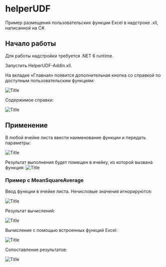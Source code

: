 # helperUDF 
Пример размещения пользовательских функции Excel в надстроке .xll, написанной на C#.

## Начало работы
Для работы надстройки требуется .NET 6 runtime.

Запустить HelperUDF-AddIn.xll.

На вкладке «Главная» появится дополнительная кнопка со справкой по доступным пользовательским функциям:

![Title](https://github.com/akolodka/helperUDF/blob/master/resources/helperUDF_ribbonButton.png)

Содержимое справки:

![Title](https://github.com/akolodka/helperUDF/blob/master/resources/helperUDF%20--%20messagebox.png)

## Применение

В любой ячейке листа ввести наименование функции и передать параметры:

![Title](https://github.com/akolodka/helperUDF/blob/master/resources/helperUDF%20--%20cell_function.png)

Результат выполнения будет помещен в ячейку, из которой вызвана функция:
![Title](https://github.com/akolodka/helperUDF/blob/master/resources/heplerUDF%20--%20result.png)

### Пример с MeanSquareAverage

Ввод функции в ячейке листа. Нечисловые значения игнорируются:

![Title](https://github.com/akolodka/helperUDF/blob/master/resources/helperUDF%20--%20MeanSquareAverage.png)

Результат вычислений:

![Title](https://github.com/akolodka/helperUDF/blob/master/resources/helperUDF%20--%20MeanSquareAverage_result.png)

Вычисление с помощью встроенных функций Excel:

![Title](https://github.com/akolodka/helperUDF/blob/master/resources/helperUDF%20--%20MeanSquareAverage_checking.png)

Сопоставление результатов:

![Title](https://github.com/akolodka/helperUDF/blob/master/resources/helperUDF%20--%20MeanSquareAverage_check%20result.png)
